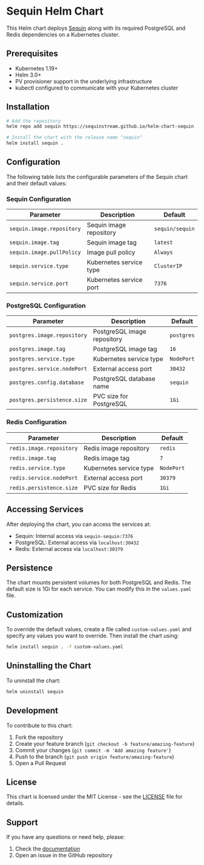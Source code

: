# Sequin Helm Chart

This Helm chart deploys [Sequin](https://github.com/sequinstream/sequin) along with its required PostgreSQL and Redis dependencies on a Kubernetes cluster.

## Prerequisites

- Kubernetes 1.19+
- Helm 3.0+
- PV provisioner support in the underlying infrastructure
- kubectl configured to communicate with your Kubernetes cluster

## Installation

```bash
# Add the repository
helm repo add sequin https://sequinstream.github.io/helm-chart-sequin

# Install the chart with the release name "sequin"
helm install sequin .
```

## Configuration

The following table lists the configurable parameters of the Sequin chart and their default values:

### Sequin Configuration

| Parameter                 | Description             | Default         |
| ------------------------- | ----------------------- | --------------- |
| `sequin.image.repository` | Sequin image repository | `sequin/sequin` |
| `sequin.image.tag`        | Sequin image tag        | `latest`        |
| `sequin.image.pullPolicy` | Image pull policy       | `Always`        |
| `sequin.service.type`     | Kubernetes service type | `ClusterIP`     |
| `sequin.service.port`     | Kubernetes service port | `7376`          |

### PostgreSQL Configuration

| Parameter                   | Description                 | Default    |
| --------------------------- | --------------------------- | ---------- |
| `postgres.image.repository` | PostgreSQL image repository | `postgres` |
| `postgres.image.tag`        | PostgreSQL image tag        | `16`       |
| `postgres.service.type`     | Kubernetes service type     | `NodePort` |
| `postgres.service.nodePort` | External access port        | `30432`    |
| `postgres.config.database`  | PostgreSQL database name    | `sequin`   |
| `postgres.persistence.size` | PVC size for PostgreSQL     | `1Gi`      |

### Redis Configuration

| Parameter                | Description             | Default    |
| ------------------------ | ----------------------- | ---------- |
| `redis.image.repository` | Redis image repository  | `redis`    |
| `redis.image.tag`        | Redis image tag         | `7`        |
| `redis.service.type`     | Kubernetes service type | `NodePort` |
| `redis.service.nodePort` | External access port    | `30379`    |
| `redis.persistence.size` | PVC size for Redis      | `1Gi`      |

## Accessing Services

After deploying the chart, you can access the services at:

- Sequin: Internal access via `sequin-sequin:7376`
- PostgreSQL: External access via `localhost:30432`
- Redis: External access via `localhost:30379`

## Persistence

The chart mounts persistent volumes for both PostgreSQL and Redis. The default size is 1Gi for each service. You can modify this in the `values.yaml` file.

## Customization

To override the default values, create a file called `custom-values.yaml` and specify any values you want to override. Then install the chart using:

```bash
helm install sequin . -f custom-values.yaml
```

## Uninstalling the Chart

To uninstall the chart:

```bash
helm uninstall sequin
```

## Development

To contribute to this chart:

1. Fork the repository
2. Create your feature branch (`git checkout -b feature/amazing-feature`)
3. Commit your changes (`git commit -m 'Add amazing feature'`)
4. Push to the branch (`git push origin feature/amazing-feature`)
5. Open a Pull Request

## License

This chart is licensed under the MIT License - see the [LICENSE](LICENSE) file for details.

## Support

If you have any questions or need help, please:

1. Check the [documentation](link-to-docs)
2. Open an issue in the GitHub repository
